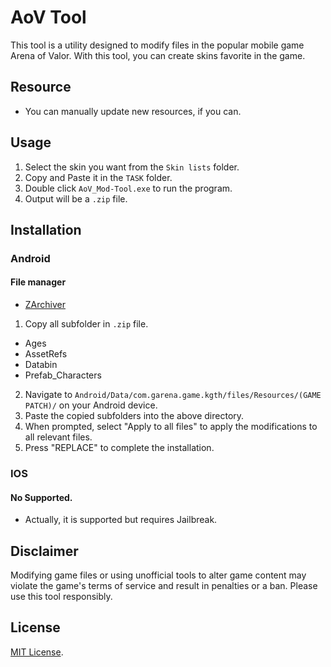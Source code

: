 # AoV Tool
This tool is a utility designed to modify files in the popular mobile game Arena of Valor. With this tool, you can create skins favorite in the game.

## Resource
- You can manually update new resources, if you can.

## Usage
1. Select the skin you want from the `Skin lists` folder.
2. Copy and Paste it in the `TASK` folder.
3. Double click `AoV_Mod-Tool.exe` to run the program.
4. Output will be a `.zip` file.

## Installation
### Android

#### File manager
- [ZArchiver](https://play.google.com/store/apps/details?id=ru.zdevs.zarchiver&hl=th&gl=US&pli=1)

1. Copy all subfolder in `.zip` file.
- Ages
- AssetRefs
- Databin
- Prefab_Characters
  
2. Navigate to `Android/Data/com.garena.game.kgth/files/Resources/(GAME PATCH)/` on your Android device.
3. Paste the copied subfolders into the above directory.
4. When prompted, select "Apply to all files" to apply the modifications to all relevant files.
5. Press "REPLACE" to complete the installation.

### IOS 
#### No Supported.
- Actually, it is supported but requires Jailbreak.

## Disclaimer
Modifying game files or using unofficial tools to alter game content may violate the game's terms of service and result in penalties or a ban. Please use this tool responsibly.

## License
[MIT License](LICENSE).
